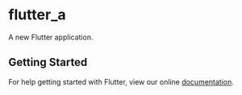 # flutter_a

A new Flutter application.

## Getting Started

For help getting started with Flutter, view our online
[documentation](https://flutter.io/).
